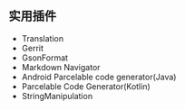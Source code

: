 ## 实用插件

- Translation
- Gerrit
- GsonFormat
- Markdown Navigator
- Android Parcelable code generator(Java)
- Parcelable Code Generator(Kotlin)
- StringManipulation

